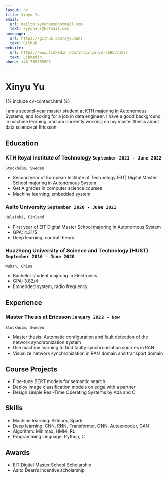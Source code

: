 ```yaml
---
layout: cv
title: Xinyu Yu
email:
  url: mailto:xyyuhans@hotmail.com
  text: xyyuhans@hotmail.com
homepage:
  url: https://github.com/xyyuhans
  text: Github
website:
  url: https://www.linkedin.com/in/xinyu-yu-7a85b71b7/
  text: Linkedin
phone: +46 769785095
---
```


# **Xinyu Yu**

<!--
include contact information from the front matter
Supported arguments:
    - homepage: url, text
    - phone
    - email
-->

{% include cv-contact.html %}

I am a second-year master student at KTH majoring in Autonomous Systems, and looking for a job in data engineer. I have a good background in machine learning, and am currently working on my master thesis about data science at Ericsson.

## Education

### **KTH Royal Institute of Technology** `September 2021 - June 2022`

```
Stockholm, Sweden
```

- Second year of European Institute of Technology (EIT) Digital Master School majoring in Autonomous System
- Get A grades in computer science courses
- Machine learning, embedded system
  
### **Aalto University** `September 2020 - June 2021`

```
Helsinki, Finland
```

- First year of EIT Digital Master School majoring in Autonomous System
- GPA: 4.31/5
- Deep learning, control theory

### **Huazhong University of Science and Technology (HUST)** `September 2016 - June 2020`

```
Wuhan, China
```

- Bachelor student majoring in Electronics
- GPA: 3.82/4
- Embedded system, radio frequency

## Experience

### **Master Thesis at Ericsson** `January 2022 - Now`

```
Stockholm, Sweden
```

- Master thesis: Automatic configuration and fault detection of the network synchronization system
- Use machine learning to find faulty synchronization sources in RAN
- Visualize network synchronization in RAN domain and transport domain

## Course Projects

- Fine-tune BERT models for semantic search
- Deploy image classification models on edge with a partner
- Design simple Real-Time Operating Systems by Ada and C

## Skills

- Machine learning: Sklearn, Spark
- Deep learning: CNN, RNN, Transformer, GNN, Autoencoder, GAN
- Algorithm: Minimax, HMM, RL
- Programming language: Python, C

## Awards

- EIT Digital Master School Scholarship
- Aalto Dean’s incentive scholarship

<!-- ### Footer

Last updated: May 2013 -->
